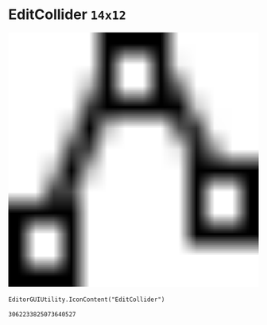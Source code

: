 # EditCollider `14x12`
<img src="/img/EditCollider.png" width=512 height=512>

``` CSharp
EditorGUIUtility.IconContent("EditCollider")
```
```
3062233825073640527
```

